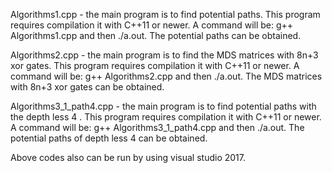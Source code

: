 

Algorithms1.cpp - the main program is to find potential paths.
This program requires compilation it with C++11 or newer.
A  command will be:
        g++ Algorithms1.cpp 
 and then
        ./a.out.
The potential paths can be obtained.


Algorithms2.cpp - the main program is to find  the MDS matrices with  8n+3 xor gates.
This program requires compilation it with C++11 or newer.
A  command will be:
        g++ Algorithms2.cpp 
 and then
        ./a.out.
The MDS matrices with  8n+3 xor gates can be obtained.

Algorithms3_1_path4.cpp - the main program is to find potential paths with the depth less 4 .
This program requires compilation it with C++11 or newer.
A  command will be:
        g++ Algorithms3_1_path4.cpp 
 and then
        ./a.out.
The potential paths of depth less 4  can be obtained.





Above codes also can be run by using visual studio 2017.
